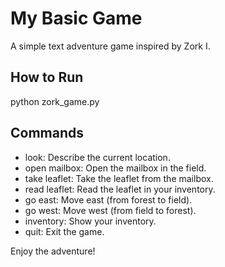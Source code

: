 # My Basic Game

A simple text adventure game inspired by Zork I.

## How to Run

python zork_game.py

## Commands

- look: Describe the current location.
- open mailbox: Open the mailbox in the field.
- take leaflet: Take the leaflet from the mailbox.
- read leaflet: Read the leaflet in your inventory.
- go east: Move east (from forest to field).
- go west: Move west (from field to forest).
- inventory: Show your inventory.
- quit: Exit the game.

Enjoy the adventure!
